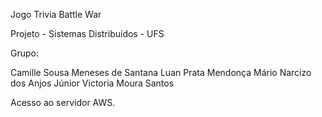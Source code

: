 Jogo Trivia Battle War

Projeto - Sistemas Distribuídos - UFS

Grupo:

Camille Sousa Meneses de Santana 
Luan Prata Mendonça 
Mário Narcizo dos Anjos Júnior 
Victoria Moura Santos 

Acesso ao servidor AWS.
